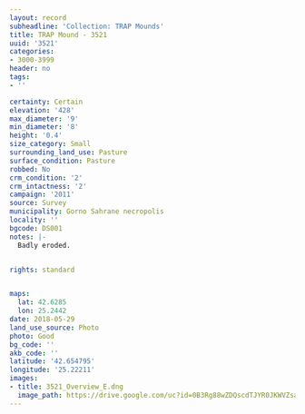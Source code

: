 ```yaml
---
layout: record
subheadline: 'Collection: TRAP Mounds'
title: TRAP Mound - 3521
uuid: '3521'
categories:
- 3000-3999
header: no
tags:
- ''

certainty: Certain
elevation: '428'
max_diameter: '9'
min_diameter: '8'
height: '0.4'
size_category: Small
surrounding_land_use: Pasture
surface_condition: Pasture
robbed: No
crm_condition: '2'
crm_intactness: '2'
campaign: '2011'
source: Survey
municipality: Gorno Sahrane necropolis
locality: ''
bgcode: DS001
notes: |-
  Badly eroded.


rights: standard


maps:
  lat: 42.6285
  lon: 25.2442
date: 2018-05-29
land_use_source: Photo
photo: Good
bg_code: ''
akb_code: ''
latitude: '42.654795'
longitude: '25.22211'
images:
- title: 3521_Overview_E.dng
  image_path: https://drive.google.com/uc?id=0B3Rg88wZDQscdTJYR0JKWVZsa2M
---
```

